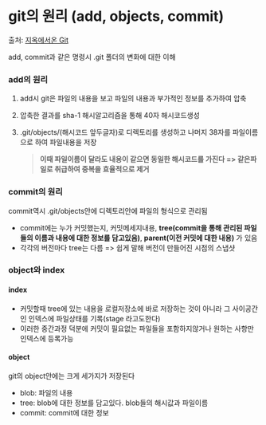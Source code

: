 # git의 원리 (add, objects, commit)  
 
 출처: [지옥에서온 Git](https://www.inflearn.com/course/%EC%A7%80%EC%98%A5%EC%97%90%EC%84%9C-%EC%98%A8-git/dashboard)

 add, commit과 같은 명령시 .git 폴더의 변화에 대한 이해
 
 
 ### add의 원리
  1. add시 git은 파일의 내용을 보고 파일의 내용과 부가적인 정보를 추가하여 압축
  2. 압축한 결과를 sha-1 해시알고리즘을 통해 40자 해시코드생성
  3. .git/objects/(해시코드 앞두글자)로 디렉토리를 생성하고 나머지 38자를 파일이름으로 하여 파일내용을 저장
  
      > **이때  파일이름이 달라도 내용이 같으면 동일한 해시코드를 가진다 => 같은파일로 취급하여 중복을 효율적으로 제거**


 ### commit의 원리
  commit역시 .git/objects안에 디렉토리안에 파일의 형식으로 관리됨
  
  * commit에는 누가 커밋했는지, 커밋메세지내용, **tree(commit을 통해 관리된 파일들의 이름과 내용에 대한 정보를 담고있음)**, **parent(이전 커밋에 대한 내용)** 가 있음
  * 각각의 버전마다 tree는 다름 => 쉽게 말해 버전이 만들어진 시점의 스냅샷
 
 ### object와 index
 
  #### index
   
   * 커밋할때 tree에 있는 내용을 로컬저장소에 바로 저장하는 것이 아니라 그 사이공간인 인덱스에 파일상태를 기록(stage 라고도한다)
   * 이러한 중간과정 덕분에 커밋이 필요없는 파일들을 포함하지않거나 원하는 사항만 인덱스에 등록가능

  #### object
   git의 object안에는 크게 세가지가 저장된다
   
   * blob: 파일의 내용
   * tree: blob에 대한 정보를 담고있다. blob들의 해시값과 파일이름
   * commit: commit에 대한 정보
    
   
